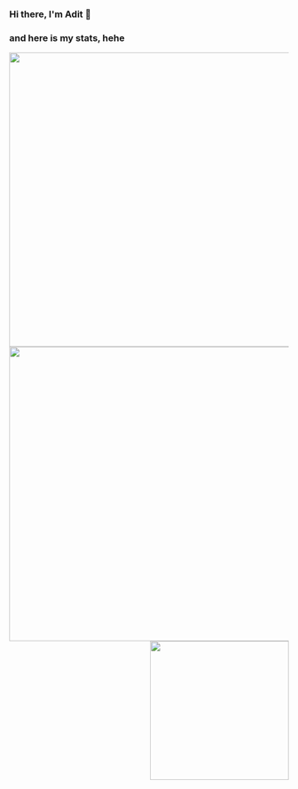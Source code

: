 ### Hi there, I'm Adit 👋

### and here is my stats, hehe

<!-- ![GitHub Stats](https://github-readme-stats.vercel.app/api?username=AhmadAdit&theme=radical) -->
<img width="530" align="left" src="https://github-readme-stats.vercel.app/api?username=AhmadAdit&theme=radical"/>
<!-- <h2>-------------------------------------------------------</h2> -->
<!-- <p><img src="https://wallpapercave.com/wp/wp6610939.jpg" width=495 height=100% ></p> -->

<div class="row">
  <img width="530" align="left" src="https://github-readme-streak-stats.herokuapp.com/?user=AhmadAdit&theme=monokai"/>
  <img width="250" align="right" src="https://github-readme-stats.vercel.app/api/top-langs/?username=AhmadAdit&layout=compact)"/>
</div>

<!-- [![Top Langs](https://github-readme-stats.vercel.app/api/top-langs/?username=AhmadAdit&layout=compact)] -->


<!--
**AhmadAdit/AhmadAdit** is a ✨ _special_ ✨ repository because its `README.md` (this file) appears on your GitHub profile.

Here are some ideas to get you started:

- 🔭 I’m currently working on ...
- 🌱 I’m currently learning ...
- 👯 I’m looking to collaborate on ...
- 🤔 I’m looking for help with ...
- 💬 Ask me about ...
- 📫 How to reach me: ...
- 😄 Pronouns: ...
- ⚡ Fun fact: ...
-->


